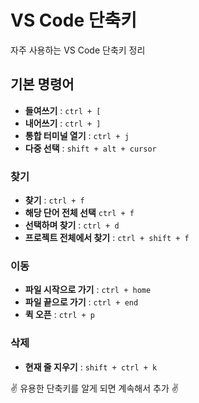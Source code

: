 # VS Code 단축키

자주 사용하는 VS Code 단축키 정리

## 기본 명령어

- **들여쓰기** : `ctrl + [`
- **내어쓰기** : `ctrl + ]`
- **통합 터미널 열기** : `ctrl + j`
- **다중 선택** : `shift + alt + cursor`

### 찾기

- **찾기** : `ctrl + f`
- **해당 단어 전체 선택** `ctrl + f`
- **선택하며 찾기** : `ctrl + d`
- **프로젝트 전체에서 찾기** : `ctrl + shift + f`

### 이동

- **파일 시작으로 가기** : `ctrl + home`
- **파일 끝으로 가기** : `ctrl + end`
- **퀵 오픈** : `ctrl + p`

### 삭제

- **현재 줄 지우기** : `shift + ctrl + k`

✌️ 유용한 단축키를 알게 되면 계속해서 추가 ✌️

